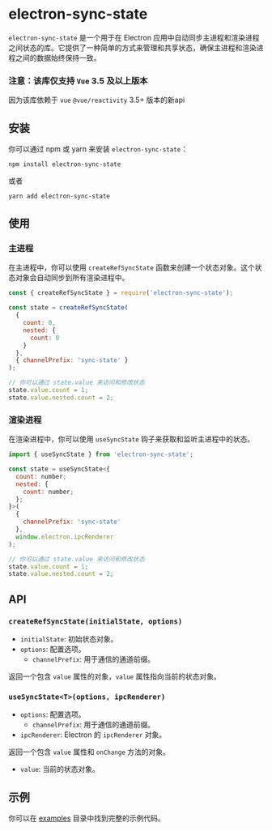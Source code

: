 # electron-sync-state

`electron-sync-state` 是一个用于在 Electron 应用中自动同步主进程和渲染进程之间状态的库。它提供了一种简单的方式来管理和共享状态，确保主进程和渲染进程之间的数据始终保持一致。

### 注意：该库仅支持 `Vue` 3.5 及以上版本
因为该库依赖于 `vue` `@vue/reactivity` 3.5+ 版本的新api

## 安装

你可以通过 npm 或 yarn 来安装 `electron-sync-state`：

```bash
npm install electron-sync-state
```

或者

```bash
yarn add electron-sync-state
```

## 使用

### 主进程

在主进程中，你可以使用 `createRefSyncState` 函数来创建一个状态对象。这个状态对象会自动同步到所有渲染进程中。

```javascript
const { createRefSyncState } = require('electron-sync-state');

const state = createRefSyncState(
  {
    count: 0,
    nested: {
      count: 0
    }
  },
  { channelPrefix: 'sync-state' }
);

// 你可以通过 state.value 来访问和修改状态
state.value.count = 1;
state.value.nested.count = 2;
```

### 渲染进程

在渲染进程中，你可以使用 `useSyncState` 钩子来获取和监听主进程中的状态。

```javascript
import { useSyncState } from 'electron-sync-state';

const state = useSyncState<{
  count: number;
  nested: {
    count: number;
  };
}>(
  {
    channelPrefix: 'sync-state'
  },
  window.electron.ipcRenderer
);

// 你可以通过 state.value 来访问和修改状态
state.value.count = 1;
state.value.nested.count = 2;

```

## API

### `createRefSyncState(initialState, options)`

- `initialState`: 初始状态对象。
- `options`: 配置选项。
  - `channelPrefix`: 用于通信的通道前缀。

返回一个包含 `value` 属性的对象，`value` 属性指向当前的状态对象。

### `useSyncState<T>(options, ipcRenderer)`

- `options`: 配置选项。
  - `channelPrefix`: 用于通信的通道前缀。
- `ipcRenderer`: Electron 的 `ipcRenderer` 对象。

返回一个包含 `value` 属性和 `onChange` 方法的对象。

- `value`: 当前的状态对象。

## 示例

你可以在 [examples](https://github.com/NO-MAP/electron-sync-state/tree/main/example) 目录中找到完整的示例代码。